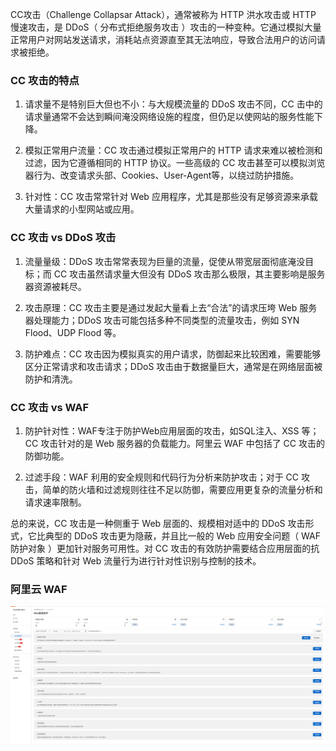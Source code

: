 CC攻击（Challenge Collapsar Attack），通常被称为 HTTP 洪水攻击或 HTTP 慢速攻击，是 DDoS（ 分布式拒绝服务攻击 ）攻击的一种变种。它通过模拟大量正常用户对网站发送请求，消耗站点资源直至其无法响应，导致合法用户的访问请求被拒绝。  
### CC 攻击的特点

1. 请求量不是特别巨大但也不小：与大规模流量的 DDoS 攻击不同，CC 击中的请求量通常不会达到瞬间淹没网络设施的程度，但仍足以使网站的服务性能下降。

1. 模拟正常用户流量：CC 攻击通过模拟正常用户的 HTTP 请求来难以被检测和过滤，因为它遵循相同的 HTTP 协议。一些高级的 CC 攻击甚至可以模拟浏览器行为、改变请求头部、Cookies、User-Agent等，以绕过防护措施。

1. 针对性：CC 攻击常常针对 Web 应用程序，尤其是那些没有足够资源来承载大量请求的小型网站或应用。


  
### CC 攻击 vs DDoS 攻击  

1. 流量量级：DDoS 攻击常常表现为巨量的流量，促使从带宽层面彻底淹没目标；而 CC 攻击虽然请求量大但没有 DDoS 攻击那么极限，其主要影响是服务器资源被耗尽。

1. 攻击原理：CC 攻击主要是通过发起大量看上去“合法”的请求压垮 Web 服务器处理能力；DDoS 攻击可能包括多种不同类型的流量攻击，例如 SYN Flood、UDP Flood 等。

1. 防护难点：CC 攻击因为模拟真实的用户请求，防御起来比较困难，需要能够区分正常请求和攻击请求；DDoS 攻击由于数据量巨大，通常是在网络层面被防护和清洗。

### CC 攻击 vs WAF

1. 防护针对性：WAF专注于防护Web应用层面的攻击，如SQL注入、XSS 等；CC 攻击针对的是 Web 服务器的负载能力。阿里云 WAF 中包括了 CC 攻击的防御功能。

1. 过滤手段：WAF 利用的安全规则和代码行为分析来防护攻击；对于 CC 攻击，简单的防火墙和过滤规则往往不足以防御，需要应用更复杂的流量分析和请求速率限制。

总的来说，CC 攻击是一种侧重于 Web 层面的、规模相对适中的 DDoS 攻击形式，它比典型的 DDoS 攻击更为隐蔽，并且比一般的 Web 应用安全问题（ WAF 防护对象 ）更加针对服务可用性。对 CC 攻击的有效防护需要结合应用层面的抗 DDoS 策略和针对 Web 流量行为进行针对性识别与控制的技术。

### 阿里云 WAF

![](assets/安全相关/安全相关_image_1.png)

